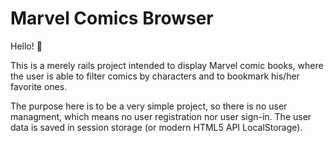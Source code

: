 # Marvel Comics Browser

Hello! 👋

This is a merely rails project intended to display Marvel comic books, where the
user is able to filter comics by characters and to bookmark his/her favorite
ones.

The purpose here is to be a very simple project, so there is no user managment,
which means no user registration nor user sign-in. The user data is saved in
session storage (or modern HTML5 API LocalStorage).
